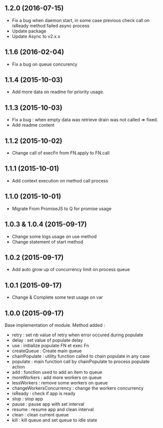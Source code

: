 ## 1.2.0 (2016-07-15)

- Fix a bug when daemon start, in some case previous check call on isReady method failed async process
- Update package
- Update Async to v2.x.x

## 1.1.6 (2016-02-04) 

- Fix a bug on queue concurency

## 1.1.4 (2015-10-03) 

- Add more data on readme for priority usage.

## 1.1.3 (2015-10-03) 

- Fix a bug : when empty data was retrieve drain was not called => fixed.
- Add readme content

## 1.1.2 (2015-10-02) 

- Change call of execFn from FN.apply to FN.call

## 1.1.1  (2015-10-01)

- Add context execution on method call process

## 1.1.0 (2015-10-01)

- Migrate From PromiseJS to Q for promise usage

## 1.0.3 & 1.0.4 (2015-09-17)

- Change some logs usage on use method
- Change statement of start method 

## 1.0.2 (2015-09-17)

- Add auto grow up of concurrency limit on process queue

## 1.0.1 (2015-09-17)

- Change & Complete some test usage on var

## 1.0.0 (2015-09-17)

Base implementation of module.
Method added : 

 - retry : set nb value of retry when error occured during populate
 - delay : set value of populate delay
 - use  : initialize populate FN et exec Fn
 - createQueue : Create main queue
 - chainPopulate : utility function called to chain populate in any case 
 - populate : main function call by chainPopulate to process populate action
 - add : function used to add an item to queue
 - moreWorkers : add more workers on queue
 - lessWorkers : remove some workers on queue
 - changeWorkersConcurrency : change the workers concurrency
 - isReady : check if app is ready
 - stop : stop app
 - pause : pause app with set interval
 - resume : resume app and clean interval
 - clean : clean current queue
 - kill : kill queue and set queue to idle state
